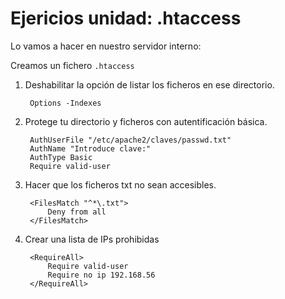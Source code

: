 # Ejericios unidad: .htaccess

Lo vamos a hacer en nuestro servidor interno:

Creamos un fichero `.htaccess`

1. Deshabilitar la opción de listar los ficheros en ese directorio.

		Options -Indexes

2. Protege tu directorio y ficheros con autentificación básica.

		AuthUserFile "/etc/apache2/claves/passwd.txt"
		AuthName "Introduce clave:"
		AuthType Basic	
		Require valid-user

3. Hacer que los ficheros txt no sean accesibles.

		<FilesMatch "^*\.txt">
			Deny from all
		</FilesMatch>	

4. Crear una lista de IPs prohibidas
 
		<RequireAll>
			Require valid-user
			Require no ip 192.168.56
		</RequireAll>

